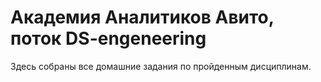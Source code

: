 # Академия Аналитиков Авито, поток DS-engeneering
Здесь собраны все домашние задания по пройденным дисциплинам.
